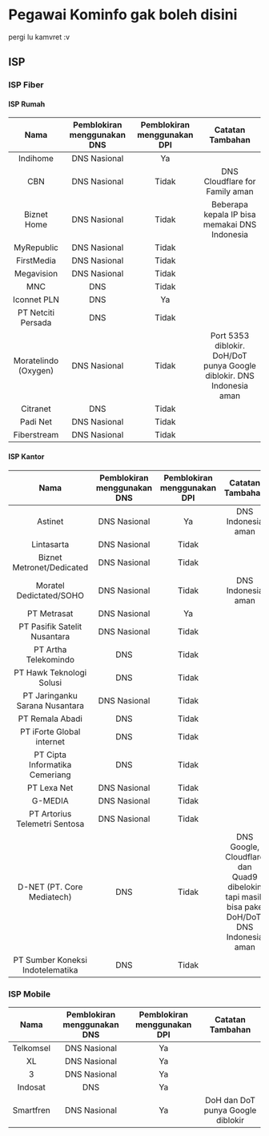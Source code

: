 # Pegawai Kominfo gak boleh disini
pergi lu kamvret :v

## ISP

### ISP Fiber

#### ISP Rumah
| Nama | Pemblokiran menggunakan DNS | Pemblokiran menggunakan DPI | Catatan Tambahan |
| :---: | :---: | :---: | :---: |
| Indihome | DNS Nasional | Ya |
| CBN | DNS Nasional | Tidak | DNS Cloudflare for Family aman |
| Biznet Home | DNS Nasional | Tidak | Beberapa kepala IP bisa memakai DNS Indonesia |
| MyRepublic | DNS Nasional | Tidak |
| FirstMedia | DNS Nasional | Tidak |
| Megavision | DNS Nasional | Tidak |
| MNC | DNS | Tidak |
| Iconnet PLN | DNS | Ya |
| PT Netciti Persada | DNS | Tidak |
| Moratelindo (Oxygen) | DNS Nasional | Tidak | Port 5353 diblokir. DoH/DoT punya Google diblokir. DNS Indonesia aman |
| Citranet | DNS | Tidak |
| Padi Net | DNS Nasional | Tidak |
| Fiberstream | DNS Nasional | Tidak |

#### ISP Kantor
| Nama | Pemblokiran menggunakan DNS | Pemblokiran menggunakan DPI | Catatan Tambahan |
| :---: | :---: | :---: | :---: |
| Astinet | DNS Nasional | Ya |  DNS Indonesia aman |
| Lintasarta | DNS Nasional | Tidak |
| Biznet Metronet/Dedicated | DNS Nasional | Tidak |
| Moratel Dedictated/SOHO | DNS Nasional | Tidak | DNS Indonesia aman |
| PT Metrasat | DNS Nasional | Ya |
| PT Pasifik Satelit Nusantara | DNS Nasional | Tidak |
| PT Artha Telekomindo | DNS | Tidak |
| PT Hawk Teknologi Solusi | DNS | Tidak |
| PT Jaringanku Sarana Nusantara | DNS Nasional | Tidak |
| PT Remala Abadi | DNS | Tidak |
| PT iForte Global internet | DNS | Tidak |
| PT Cipta Informatika Cemeriang | DNS | Tidak |
| PT Lexa Net | DNS Nasional | Tidak |
| G-MEDIA | DNS Nasional | Tidak |
| PT Artorius Telemetri Sentosa | DNS Nasional | Tidak |
| D-NET (PT. Core Mediatech) | DNS | Tidak | DNS Google, Cloudflare dan Quad9 dibelokin tapi masih bisa pake DoH/DoT,  DNS Indonesia aman |
| PT Sumber Koneksi Indotelematika | DNS | Tidak |

### ISP Mobile
| Nama | Pemblokiran menggunakan DNS | Pemblokiran menggunakan DPI | Catatan Tambahan |
| :---: | :---: | :---: | :---: |
| Telkomsel | DNS Nasional | Ya |
| XL | DNS Nasional | Ya |
| 3 | DNS Nasional | Ya |
| Indosat | DNS | Ya |
| Smartfren | DNS Nasional | Ya | DoH dan DoT punya Google diblokir |
